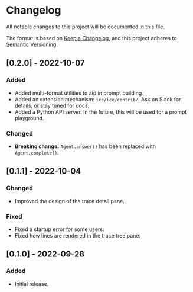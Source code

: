 # Changelog

All notable changes to this project will be documented in this file.

The format is based on [Keep a Changelog](https://keepachangelog.com/en/1.0.0/),
and this project adheres to [Semantic Versioning](https://semver.org/spec/v2.0.0.html).

## [0.2.0] - 2022-10-07

### Added

- Added multi-format utilities to aid in prompt building.
- Added an extension mechanism: `ice/ice/contrib/`. Ask on Slack for details, or stay tuned for docs.
- Added a Python API server. In the future, this will be used for a prompt playground.

### Changed

- **Breaking change:** `Agent.answer()` has been replaced with `Agent.complete()`.

## [0.1.1] - 2022-10-04

### Changed

- Improved the design of the trace detail pane.

### Fixed

- Fixed a startup error for some users.
- Fixed how lines are rendered in the trace tree pane.

## [0.1.0] - 2022-09-28

### Added

- Initial release.
